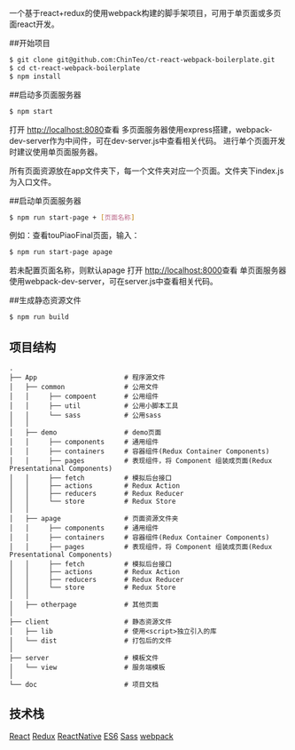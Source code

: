 一个基于react+redux的使用webpack构建的脚手架项目，可用于单页面或多页面react开发。

##开始项目
```sh
$ git clone git@github.com:ChinTeo/ct-react-webpack-boilerplate.git
$ cd ct-react-webpack-boilerplate
$ npm install
```

##启动多页面服务器
```sh
$ npm start
```
打开 [http://localhost:8080](http://localhost:8080)查看
多页面服务器使用express搭建，webpack-dev-server作为中间件，可在dev-server.js中查看相关代码。
进行单个页面开发时建议使用单页面服务器。

所有页面资源放在app文件夹下，每一个文件夹对应一个页面。文件夹下index.js为入口文件。

##启动单页面服务器
```sh
$ npm run start-page + [页面名称]
```
例如：查看touPiaoFinal页面，输入：
```sh
$ npm run start-page apage
```
若未配置页面名称，则默认apage
打开 [http://localhost:8000](http://localhost:8000)查看
单页面服务器使用webpack-dev-server，可在server.js中查看相关代码。

##生成静态资源文件

```sh
$ npm run build
```


## 项目结构


```
.
├── App                      # 程序源文件
│   ├── common               # 公用文件
│   │     ├── compoent       # 公用组件
│   │     ├── util           # 公用小脚本工具
│   │     └── sass           # 公用sass
│   │
│   ├── demo                 # demo页面
│   │     ├── components     # 通用组件
│   │     ├── containers     # 容器组件(Redux Container Components)
│   │     ├── pages          # 表现组件，将 Component 组装成页面(Redux Presentational Components)
│   │     ├── fetch          # 模拟后台接口
│   │     ├── actions        # Redux Action
│   │     ├── reducers       # Redux Reducer
│   │     └── store          # Redux Store
│   │
│   ├── apage            	 # 页面资源文件夹
│   │     ├── components     # 通用组件
│   │     ├── containers     # 容器组件(Redux Container Components)
│   │     ├── pages          # 表现组件，将 Component 组装成页面(Redux Presentational Components)
│   │     ├── fetch          # 模拟后台接口
│   │     ├── actions        # Redux Action
│   │     ├── reducers       # Redux Reducer
│   │     └── store          # Redux Store
│   │
│   ├── otherpage            # 其他页面
│
├── client                   # 静态资源文件
│   ├── lib                  # 使用<script>独立引入的库
│   └── dist                 # 打包后的文件
│
├── server                   # 模板文件
│   └── view                 # 服务端模板
│
└── doc                      # 项目文档

```


## 技术栈

[React](http://reactjs.com/)
[Redux](http://cn.redux.js.org/)
[ReactNative](http://reactnative.cn/)
[ES6](http://es6.ruanyifeng.com/)
[Sass](http://www.w3cplus.com/sassguide/)
[webpack](https://webpack.github.io/)
